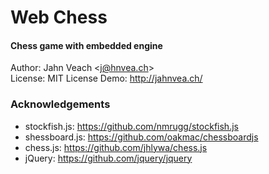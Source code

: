 # Web Chess
#### Chess game with embedded engine

Author: Jahn Veach &lt;j@hnvea.ch&gt;  
License: MIT License
Demo: http://jahnvea.ch/

### Acknowledgements

* stockfish.js: https://github.com/nmrugg/stockfish.js
* shessboard.js: https://github.com/oakmac/chessboardjs
* chess.js: https://github.com/jhlywa/chess.js
* jQuery: https://github.com/jquery/jquery
